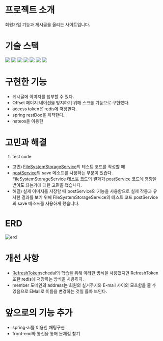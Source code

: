 # 프로젝트 소개
회원가입 기능과 게시글을 올리는 사이트입니다.


# 기술 스택
<img src="https://img.shields.io/badge/java-007396?style=for-the-badge&logo=java&logoColor=white">
<img src="https://img.shields.io/badge/spring-6DB33F?style=for-the-badge&logo=spring&logoColor=white">
<img src="https://img.shields.io/badge/springboot-6DB33F?style=for-the-badge&logo=springboot&logoColor=white">
<img src="https://img.shields.io/badge/spring_security-6DB33F?style=for-the-badge&logo=springSecurity&logoColor=white">
<img src="https://img.shields.io/badge/spring_JPA-6DB33F?style=for-the-badge&logo=springdatajpa&logoColor=white">
<img src="https://img.shields.io/badge/mariaDB-003545?style=for-the-badge&logo=mariaDB&logoColor=white">
<img src="https://img.shields.io/badge/redis-red?style=for-the-badge&logo=redis&logoColor=white">

# 구현한 기능 
+ 게시글에 이미지를 첨부할 수 있다.
+ Offset 페이지 네이션을 방지하기 위해 스크롤 기능으로 구현했다.  
+ access token은 redis에 저장한다.
+ spring restDoc을 제작한다.
+ hateos을 이용한 

# 고민과 해결
1. test code
+ 고민)  [FileSystemStorageService](src/main/java/com/example/simple_blog/service/post/file/FileSystemStorageService.java)의 테스트 코드를 작성할 때 
+ [postService](src/main/java/com/example/simple_blog/service/post/PostService.java)의 save 메소드를 사용하는 부분이 있습다. FileSystemStorageService 테스트 코드의 결과가 postService 코드에 영향을 받아도 되는가에 대한 고민을 했습니다. 
+ 해결) 실제 이미지를 저장할 때 postService의 기능을 사용함으로 실제 작동과 유사한 결과를 보기 위해 FileSystemStorageService의 테스트 코드 postService의 save 메소드를 사용하게 했습니다.


# ERD
![erd](https://github.com/user-attachments/assets/8cadf863-c751-45c7-b796-b370a8857a5c)

# 개선 사항
+ [RefreshToken](src/main/java/com/example/simple_blog/config/schedul/RefreshTokenCheck.java)schedul의 학습을 위해 이러한 방식을 사용했지만 RefreshToken 또한 redis에 저장하는 방식을 사용하자.
+ member 도메인의  address는 회원의 실거주지와 E-mail 사이의 모호함을 줄 수 있음으로 EMail로 이름을 변경하는 것일 옳아 보인다.


# 앞으로의 기능 추가
+ spring-ai를 이용한 채팅구현
+ front-end와 통신을 통해 문제점 찾기